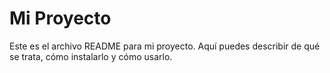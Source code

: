 # Mi Proyecto

Este es el archivo README para mi proyecto. Aquí puedes describir de qué se trata, cómo instalarlo y cómo usarlo.
